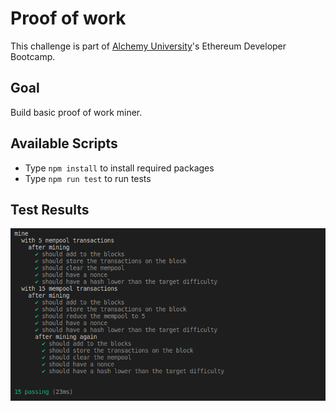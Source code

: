 # Proof of work

This challenge is part of [Alchemy University](https://university.alchemy.com)'s Ethereum Developer Bootcamp.

## Goal

Build basic proof of work miner.

## Available Scripts

- Type `npm install` to install required packages
- Type `npm run test` to run tests

## Test Results

![test output](./images/test-results.png)

